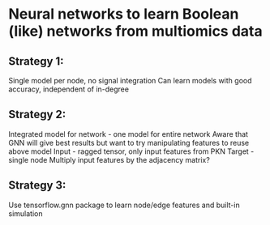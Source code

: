 # Neural networks to learn Boolean (like) networks from multiomics data

## Strategy 1:
Single model per node, no signal integration
Can learn models with good accuracy, independent of in-degree

## Strategy 2:
Integrated model for network - one model for entire network
Aware that GNN will give best results but want to try manipulating features to reuse above model
Input - ragged tensor, only input features from PKN
Target - single node
Multiply input features by the adjacency matrix?

## Strategy 3:
Use tensorflow.gnn package to learn node/edge features and built-in simulation
